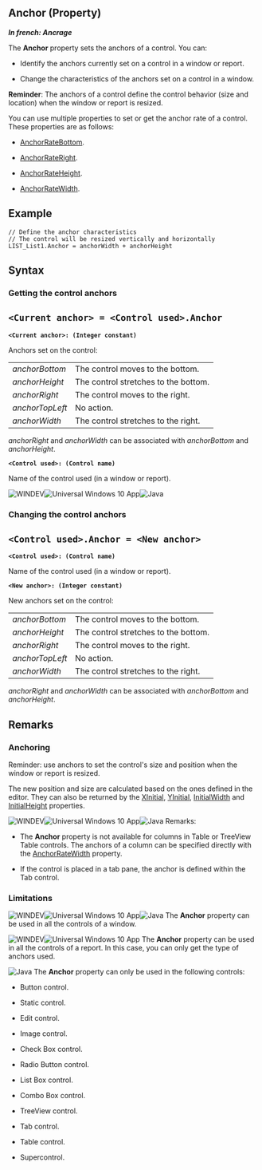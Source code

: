 


## Anchor (Property)

***In french: Ancrage***
	



<a name="XUse"></a>
<a name="Use"></a>
<a name="description"></a>
The **Anchor** property sets the anchors of a control. You can:

- Identify the anchors currently set on a control in a window or report.

- Change the characteristics of the anchors set on a control in a window.




**Reminder**: The anchors of a control define the control behavior (size and location) when the window or report is resized. 

You can use multiple properties to set or get the anchor rate of a control. These properties are as follows:

- [AnchorRateBottom](../Proprietes/2510113.md).

- [AnchorRateRight](../Proprietes/2510114.md).

- [AnchorRateHeight](../Proprietes/2510119.md).

- [AnchorRateWidth](../Proprietes/2510120.md).





<a name="Example1"></a>
<a name="sample_code"></a>

## Example


```wl
// Define the anchor characteristics
// The control will be resized vertically and horizontally
LIST_List1.Anchor = anchorWidth + anchorHeight
```

<a name="XSYNTAX"></a>
<a name="SYNTAX1"></a>

## Syntax

### Getting the control anchors

`<Current anchor> = <Control used>.Anchor`
---

**`<Current anchor>: (Integer constant)`**

Anchors set on the control: 



|   |   |
| --- | --- |
| *anchorBottom* | The control moves to the bottom. |
| *anchorHeight* | The control stretches to the bottom. |
| *anchorRight* | The control moves to the right. |
| *anchorTopLeft* | No action. |
| *anchorWidth* | The control stretches to the right. |


*anchorRight* and *anchorWidth* can be associated with *anchorBottom* and *anchorHeight*.

**`<Control used>: (Control name)`**

Name of the control used (in a window or report). 


<a name="SYNTAX2"></a>
![WINDEV](https://doc.pcsoft.fr/ext/images/us/WD.png)![Universal Windows 10 App](https://doc.pcsoft.fr/ext/images/us/UNIVERSALAPP.png)![Java](https://doc.pcsoft.fr/ext/images/us/JAVA.png) 
### Changing the control anchors

`<Control used>.Anchor = <New anchor>`
---

**`<Control used>: (Control name)`**

Name of the control used (in a window or report).

**`<New anchor>: (Integer constant)`**

New anchors set on the control: 



|   |   |
| --- | --- |
| *anchorBottom* | The control moves to the bottom. |
| *anchorHeight* | The control stretches to the bottom. |
| *anchorRight* | The control moves to the right. |
| *anchorTopLeft* | No action. |
| *anchorWidth* | The control stretches to the right. |


*anchorRight* and *anchorWidth* can be associated with *anchorBottom* and *anchorHeight*.  



<a name="NOTE0"></a>
<a name="NOTE0_1"></a>

## Remarks


### Anchoring
<a name="anchoring_ELTPARAGRAPHE000165"></a>

Reminder: use anchors to set the control's size and position when the window or report is resized. 

The new position and size are calculated based on the ones defined in the editor. They can also be returned by the [XInitial](../Proprietes/2510140.md), [YInitial](../Proprietes/2510087.md), [InitialWidth](../Proprietes/2510067.md) and [InitialHeight](../Proprietes/2510043.md) properties.

![WINDEV](https://doc.pcsoft.fr/ext/images/us/WD.png)![Universal Windows 10 App](https://doc.pcsoft.fr/ext/images/us/UNIVERSALAPP.png)![Java](https://doc.pcsoft.fr/ext/images/us/JAVA.png) Remarks: 

- The **Anchor** property is not available for columns in Table or TreeView Table controls. The anchors of a column can be specified directly with the [AnchorRateWidth](../Proprietes/2510120.md) property.

- If the control is placed in a tab pane, the anchor is defined within the Tab control.



<a name="NOTE0_2"></a>


### Limitations
<a name="limitations_ELTPARAGRAPHE000198"></a>

![WINDEV](https://doc.pcsoft.fr/ext/images/us/WD.png)![Universal Windows 10 App](https://doc.pcsoft.fr/ext/images/us/UNIVERSALAPP.png)![Java](https://doc.pcsoft.fr/ext/images/us/JAVA.png) The **Anchor** property can be used in all the controls of a window.

![WINDEV](https://doc.pcsoft.fr/ext/images/us/WD.png)![Universal Windows 10 App](https://doc.pcsoft.fr/ext/images/us/UNIVERSALAPP.png) The **Anchor** property can be used in all the controls of a report. In this case, you can only get the type of anchors used. 

![Java](https://doc.pcsoft.fr/ext/images/us/JAVA.png) The **Anchor** property can only be used in the following controls:

- Button control.

- Static control.

- Edit control.

- Image control.

- Check Box control.

- Radio Button control.

- List Box control.

- Combo Box control.

- TreeView control.

- Tab control.

- Table control.

- Supercontrol.





